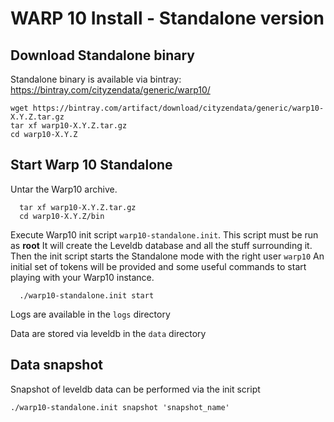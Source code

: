 # WARP 10 Install - Standalone version

## Download Standalone binary

Standalone binary is available via bintray: https://bintray.com/cityzendata/generic/warp10/

~~~
wget https://bintray.com/artifact/download/cityzendata/generic/warp10-X.Y.Z.tar.gz
tar xf warp10-X.Y.Z.tar.gz
cd warp10-X.Y.Z
~~~

## Start Warp 10 Standalone

Untar the Warp10 archive.

~~~
  tar xf warp10-X.Y.Z.tar.gz
  cd warp10-X.Y.Z/bin
~~~

Execute Warp10 init script `warp10-standalone.init`. This script must be run as **root**
It will create the Leveldb database and all the stuff surrounding it.
Then the init script starts the Standalone mode with the right user `warp10`
An initial set of tokens will be provided and some useful commands to start playing with your Warp10 instance.

~~~
  ./warp10-standalone.init start
~~~

Logs are available in the `logs` directory

Data are stored via leveldb in the `data` directory

## Data snapshot

Snapshot of leveldb data can be performed via the init script

~~~
./warp10-standalone.init snapshot 'snapshot_name'
~~~